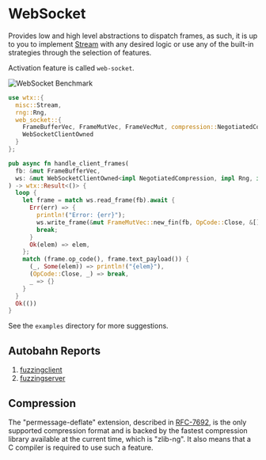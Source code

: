 
# WebSocket

Provides low and high level abstractions to dispatch frames, as such, it is up to you to implement [Stream](https://docs.rs/wtx/latest/wtx/trait.Stream.html) with any desired logic or use any of the built-in strategies through the selection of features.

Activation feature is called `web-socket`.

![WebSocket Benchmark](https://i.imgur.com/Iv2WzJV.jpg)

```rust
use wtx::{
  misc::Stream,
  rng::Rng,
  web_socket::{
    FrameBufferVec, FrameMutVec, FrameVecMut, compression::NegotiatedCompression, OpCode,
    WebSocketClientOwned
  }
};

pub async fn handle_client_frames(
  fb: &mut FrameBufferVec,
  ws: &mut WebSocketClientOwned<impl NegotiatedCompression, impl Rng, impl Stream>
) -> wtx::Result<()> {
  loop {
    let frame = match ws.read_frame(fb).await {
      Err(err) => {
        println!("Error: {err}");
        ws.write_frame(&mut FrameMutVec::new_fin(fb, OpCode::Close, &[])?).await?;
        break;
      }
      Ok(elem) => elem,
    };
    match (frame.op_code(), frame.text_payload()) {
      (_, Some(elem)) => println!("{elem}"),
      (OpCode::Close, _) => break,
      _ => {}
    }
  }
  Ok(())
}
```

See the `examples` directory for more suggestions.

## Autobahn Reports

1. <a href="fuzzingclient/index.html" target="_blank">fuzzingclient</a>
2. <a href="fuzzingserver/index.html" target="_blank">fuzzingserver</a>

## Compression

The "permessage-deflate" extension, described in [RFC-7692](https://datatracker.ietf.org/doc/html/rfc7692), is the only supported compression format and is backed by the fastest compression library available at the current time, which is "zlib-ng". It also means that a C compiler is required to use such a feature.
